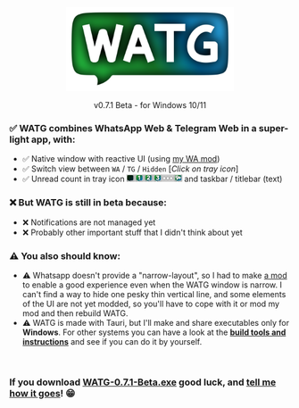 <p align="center"><img src="https://github.com/DavidBevi/WATG/blob/main/src-tauri/src/icons/watg-title.png" width="300pt"></p>

<p align="center">v0.7.1 Beta - for Windows 10/11</p>

### ✅ WATG combines WhatsApp Web & Telegram Web in a super-light app, with:
- ✅ Native window with reactive UI (using [my WA mod](https://github.com/DavidBevi/violentmonkey-scripts/blob/main/whatsapp-web-responsive.js))
- ✅ Switch view between `WA` / `TG` / `Hidden` [*Click on tray icon*]
- ✅ Unread count in tray icon <img src="https://github.com/DavidBevi/WATG/blob/main/src-tauri/src/icons/tray-preview.png" height="13px"> and taskbar / titlebar (text)

### ❌ But WATG is still in beta because:
- ❌ Notifications are not managed yet
- ❌ Probably other important stuff that I didn't think about yet

### ⚠️ You also should know:
- ⚠️ Whatsapp doesn't provide a "narrow-layout", so I had to make [a mod](https://github.com/DavidBevi/violentmonkey-scripts/blob/main/whatsapp-web-responsive.js) to enable a good experience even when the WATG window is narrow. I can't find a way to hide one pesky thin vertical line, and some elements of the UI are not yet modded, so you'll have to cope with it or mod my mod and then rebuild WATG.
- ⚠️ WATG is made with Tauri, but I'll make and share executables only for **Windows**. For other systems you can have a look at the [**build tools and instructions**](https://github.com/DavidBevi/WATG/blob/main/src-tauri) and see if you can do it by yourself.



<br/>

### If you download [WATG-0.7.1-Beta.exe](https://github.com/DavidBevi/WATG/blob/main/executables/WATG-0.7.1-Beta.exe?raw=true) good luck, and [tell me how it goes](https://github.com/DavidBevi/WATG/issues/new)! 😁


<br/>

